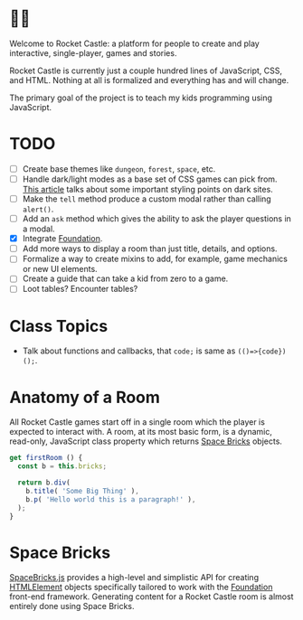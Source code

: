 # 🚀🏰

Welcome to Rocket Castle: a platform for people to create and play interactive, single-player, games and stories.

Rocket Castle is currently just a couple hundred lines of JavaScript, CSS, and HTML. Nothing at all is formalized and everything has and will change.

The primary goal of the project is to teach my kids programming using JavaScript.

# TODO

- [ ] Create base themes like `dungeon`, `forest`, `space`, etc.
- [ ] Handle dark/light modes as a base set of CSS games can pick from. [This article](https://css-tricks.com/dark-modes-with-css/) talks about some important styling points on dark sites.
- [ ] Make the `tell` method produce a custom modal rather than calling `alert()`.
- [ ] Add an `ask` method which gives the ability to ask the player questions in a modal.
- [x] Integrate [Foundation](https://get.foundation/).
- [ ] Add more ways to display a room than just title, details, and options.
- [ ] Formalize a way to create mixins to add, for example, game mechanics or new UI elements.
- [ ] Create a guide that can take a kid from zero to a game.
- [ ] Loot tables? Encounter tables?

# Class Topics

- Talk about functions and callbacks, that `code;` is same as `(()=>{code})();`.

# Anatomy of a Room

All Rocket Castle games start off in a single room which the player is expected to interact with.  A room, at its most basic form, is a dynamic, read-only, JavaScript class property which returns [Space Bricks](#Space%20Bricks) objects.

```js
get firstRoom () {
  const b = this.bricks;

  return b.div(
    b.title( 'Some Big Thing' ),
    b.p( 'Hello world this is a paragraph!' ),
  );
}
```

# Space Bricks

[SpaceBricks.js](https://github.com/bluefeet/RocketCastle/blob/master/SpaceBricks.js) provides a high-level and simplistic API for creating [HTMLElement](https://developer.mozilla.org/en-US/docs/Web/API/HTMLElement) objects specifically tailored to work with the [Foundation](https://get.foundation/) front-end framework. Generating content for a Rocket Castle room is almost entirely done using Space Bricks.
